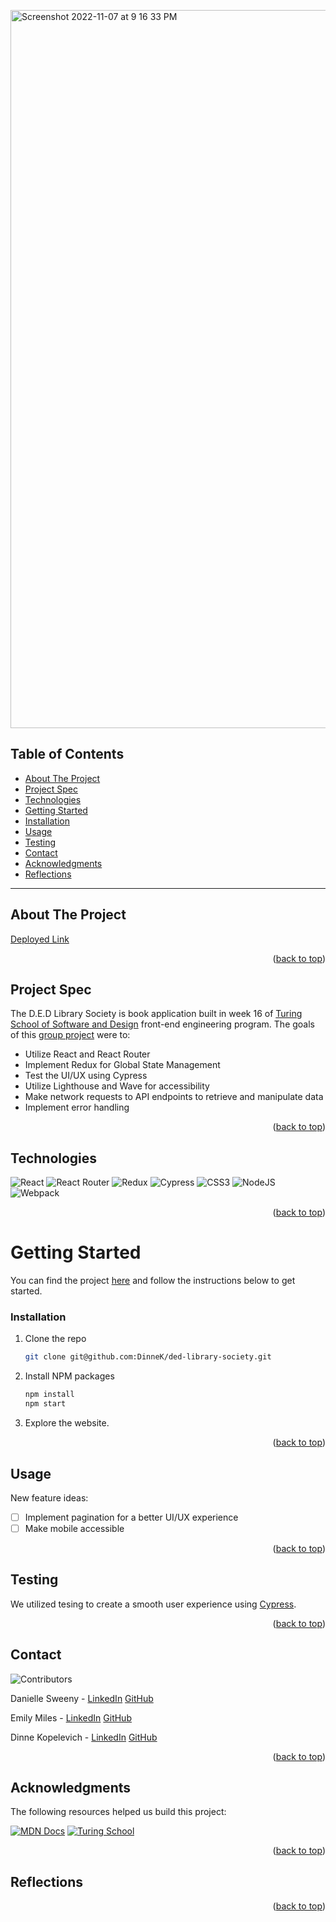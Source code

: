 <a name="readme-top"></a>
<img width="1149" alt="Screenshot 2022-11-07 at 9 16 33 PM" src="https://user-images.githubusercontent.com/103063934/200458779-00153b84-737e-4334-bc3d-196ad70ca81e.png">


## Table of Contents

- [About The Project](#about-the-project)
- [Project Spec](#project-spec)
- [Technologies](#technologies)
- [Getting Started](#getting-started)
- [Installation](#installation)
- [Usage](#usage)
- [Testing](#testing)
- [Contact](#contact)
- [Acknowledgments](#acknowledgments)
- [Reflections](#reflections)

---

## About The Project


[Deployed Link](https://ded-library-society.vercel.app/)

<p align="right">(<a href="#readme-top">back to top</a>)</p>

## Project Spec

The D.E.D Library Society is  book application built in week 16 of [Turing School of Software and Design](https://turing.edu/) front-end engineering program. The goals of this [group project](https://frontend.turing.edu/projects/module-3/stretch.html) were to:

- Utilize React and React Router
- Implement Redux for Global State Management
- Test the UI/UX using Cypress
- Utilize Lighthouse and Wave for accessibility
- Make network requests to API endpoints to retrieve and manipulate data
- Implement error handling

<p align="right">(<a href="#readme-top">back to top</a>)</p>

## Technologies

![React](https://img.shields.io/badge/React-20232A?style=for-the-badge&logo=react&logoColor=61DAFB)
![React Router](https://img.shields.io/badge/React_Router-CA4245?style=for-the-badge&logo=react-router&logoColor=white)
![Redux](https://img.shields.io/badge/redux-%23593d88.svg?style=for-the-badge&logo=redux&logoColor=white)
![Cypress](https://img.shields.io/badge/-cypress-%23E5E5E5?style=for-the-badge&logo=cypress&logoColor=058a5e)
![CSS3](https://img.shields.io/badge/css3-%231572B6.svg?style=for-the-badge&logo=css3&logoColor=white)
![NodeJS](https://img.shields.io/badge/node.js-6DA55F?style=for-the-badge&logo=node.js&logoColor=white)
![Webpack](https://img.shields.io/badge/webpack-%238DD6F9.svg?style=for-the-badge&logo=webpack&logoColor=black)

<p align="right">(<a href="#readme-top">back to top</a>)</p>

<!-- GETTING STARTED -->

# Getting Started

You can find the project [here](https://github.com/DinneK/ded-library-society) and follow the instructions below to get started.

### Installation

1. Clone the repo
   ```sh
   git clone git@github.com:DinneK/ded-library-society.git
   ```
2. Install NPM packages
   ```sh
   npm install
   npm start
   ```
3. Explore the website.

<p align="right">(<a href="#readme-top">back to top</a>)</p>

<!-- USAGE EXAMPLES -->

## Usage

New feature ideas:

- [ ] Implement pagination for a better UI/UX experience
- [ ] Make mobile accessible

<p align="right">(<a href="#readme-top">back to top</a>)</p>

## Testing

We utilized tesing to create a smooth user experience using [Cypress](https://www.cypress.io/).

<p align="right">(<a href="#readme-top">back to top</a>)</p>

<!-- CONTACT -->

## Contact

![Contributors][contributors-shield]

Danielle Sweeny - [LinkedIn](https://www.linkedin.com/in/danielle-sweeny-75b50b84/) [GitHub](https://github.com/dsweeny1)

Emily Miles - [LinkedIn](https://www.linkedin.com/in/emilyjmiles/) [GitHub](https://github.com/emilyjmiles)

Dinne Kopelevich - [LinkedIn](https://www.linkedin.com/in/dinne-kopelevich-174584a/) [GitHub](https://github.com/DinneK)

<p align="right">(<a href="#readme-top">back to top</a>)</p>

<!-- ACKNOWLEDGMENTS -->

## Acknowledgments

The following resources helped us build this project:

[![MDN Docs][mdn-shield]][mdn]
[![Turing School](https://img.shields.io/badge/Turing_School-030303?style=for-the-badge)](https://turing.edu/)

<p align="right">(<a href="#readme-top">back to top</a>)</p>

## Reflections

<p align="right">(<a href="#readme-top">back to top</a>)</p>

<!-- MARKDOWN LINKS & IMAGES -->
<!-- https://www.markdownguide.org/basic-syntax/#reference-style-links -->

[mdn-shield]: https://img.shields.io/badge/MDN_Web_Docs-black?style=for-the-badge&logo=mdnwebdocs&logoColor=white
[mdn]: https://developer.mozilla.org/en-US/
[contributors-shield]: https://img.shields.io/badge/Contributors-3-2ea44f?style=for-the-badge
[product-screenshot]: images/screenshot.png

